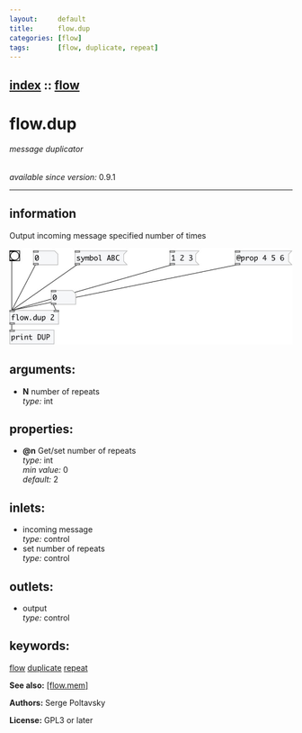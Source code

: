 ```yaml
---
layout:     default
title:      flow.dup
categories: [flow]
tags:       [flow, duplicate, repeat]
---
```

[index](index.html) :: [flow](category_flow.html)
---

# flow.dup

###### message duplicator

*available since version:* 0.9.1

---


## information
Output incoming message specified number of times


[![example](../examples/img/flow.dup.jpg)](../examples/pd/flow.dup.pd)



## arguments:

* **N**
number of repeats<br>
_type:_ int<br>





## properties:

* **@n** 
Get/set number of repeats<br>
_type:_ int<br>
_min value:_ 0<br>
_default:_ 2<br>



## inlets:

* incoming message<br>
_type:_ control
* set number of repeats<br>
_type:_ control



## outlets:

* output<br>
_type:_ control



## keywords:

[flow](keywords/flow.html)
[duplicate](keywords/duplicate.html)
[repeat](keywords/repeat.html)



**See also:**
[\[flow.mem\]](flow.mem.html)




**Authors:** Serge Poltavsky




**License:** GPL3 or later





